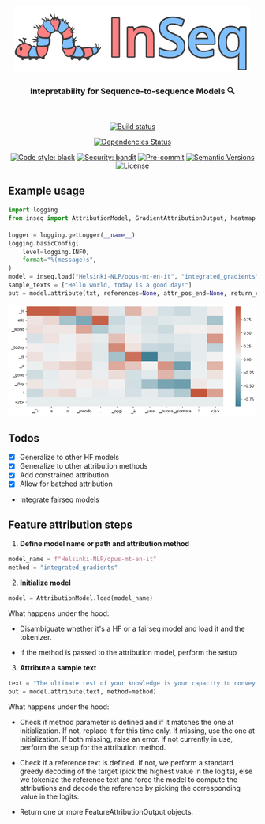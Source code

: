 <div align="center">
  <img src="docs/source/images//inseq_logo.png" width="480"/>
  <h3>Intepretability for Sequence-to-sequence Models 🔍</h3>
</div>
<br/>
<div align="center">

[![Build status](https://github.com/inseq-team/inseq/workflows/build/badge.svg?branch=master&event=push)](https://github.com/inseq-team/inseq/actions?query=workflow%3Abuild)
<!-- [![Python Version](https://img.shields.io/pypi/pyversions/inseq.svg)](https://pypi.org/project/inseq/) -->
[![Dependencies Status](https://img.shields.io/badge/dependencies-up%20to%20date-brightgreen.svg)](https://github.com/inseq-team/inseq/pulls?utf8=%E2%9C%93&q=is%3Apr%20author%3Aapp%2Fdependabot)

[![Code style: black](https://img.shields.io/badge/code%20style-black-000000.svg)](https://github.com/psf/black)
[![Security: bandit](https://img.shields.io/badge/security-bandit-green.svg)](https://github.com/PyCQA/bandit)
[![Pre-commit](https://img.shields.io/badge/pre--commit-enabled-brightgreen?logo=pre-commit&logoColor=white)](https://github.com/inseq-team/inseq/blob/master/.pre-commit-config.yaml)
[![Semantic Versions](https://img.shields.io/badge/%20%20%F0%9F%93%A6%F0%9F%9A%80-semantic--versions-e10079.svg)](https://github.com/inseq-team/inseq/releases)
[![License](https://img.shields.io/github/license/inseq-team/inseq)](https://github.com/inseq-team/inseq/blob/master/LICENSE)



</div>

## Example usage

```python
import logging
from inseq import AttributionModel, GradientAttributionOutput, heatmap

logger = logging.getLogger(__name__)
logging.basicConfig(
    level=logging.INFO,
    format="%(message)s",
)
model = inseq.load("Helsinki-NLP/opus-mt-en-it", "integrated_gradients")
sample_texts = ["Hello world, today is a good day!"]
out = model.attribute(txt, references=None, attr_pos_end=None, return_convergence_delta=True, n_steps=300)
```

![En-It Attribution Heatmap](docs/source/images/heatmap_helloworld_enit.png)

## Todos

- [x] Generalize to other HF models
- [x] Generalize to other attribution methods
- [x] Add constrained attribution
- [x] Allow for batched attribution
- Integrate fairseq models

## Feature attribution steps

1. **Define model name or path and attribution method**

```python
model_name = f"Helsinki-NLP/opus-mt-en-it"
method = "integrated_gradients"
```

2. **Initialize model**

```python
model = AttributionModel.load(model_name)
```

What happens under the hood:

- Disambiguate whether it's a HF or a fairseq model and load it and the tokenizer.

- If the method is passed to the attribution model, perform the setup

3. **Attribute a sample text**

```python
text = "The ultimate test of your knowledge is your capacity to convey it to another."
out = model.attribute(text, method=method)
```

What happens under the hood:

- Check if method parameter is defined and if it matches the one at initialization. If not, replace it for this time only. If missing, use the one at initialization. If both missing, raise an error. If not currently in use, perform the setup for the attribution method.

- Check if a reference text is defined. If not, we perform a standard greedy decoding of the target (pick the highest value in the logits), else we tokenize the reference text and force the model to compute the attributions and decode the reference by picking the corresponding value in the logits.

- Return one or more FeatureAttributionOutput objects.
